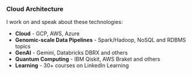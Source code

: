 ### Cloud Architecture
I work on and speak about these technologies: 
* **Cloud** - GCP, AWS, Azure
* **Genomic-scale Data Pipelines** - Spark/Hadoop, NoSQL and RDBMS topics
* **GenAI** - Gemini, Databricks DBRX and others
* **Quantum Computing** - IBM Qiskit, AWS Braket and others
* **Learning** -  30+ courses on LinkedIn Learning



